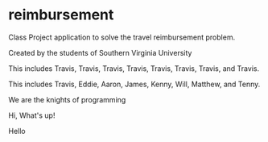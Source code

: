 # reimbursement
Class Project application to solve the travel reimbursement problem.

Created by the students of Southern Virginia University

This includes Travis, Travis, Travis, Travis, Travis, Travis, Travis, and Travis.

This includes Travis, Eddie, Aaron, James, Kenny, Will, Matthew, and Tenny.


We are the knights of programming



Hi, What's up!

Hello


